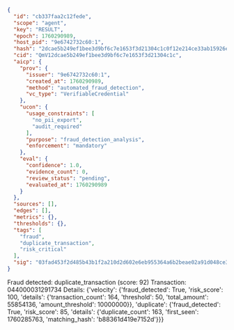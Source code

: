 ```json
{
  "id": "cb337faa2c12fede",
  "scope": "agent",
  "key": "RESULT",
  "epoch": 1760290989,
  "host_pid": "9e6742732c60:1",
  "hash": "2dcae5b249ef1bee3d9bf6c7e1653f3d21304c1c0f12e214ce33ab15926e4d29",
  "cid": "QmV12dcae5b249ef1bee3d9bf6c7e1653f3d21304c1c",
  "aicp": {
    "prov": {
      "issuer": "9e6742732c60:1",
      "created_at": 1760290989,
      "method": "automated_fraud_detection",
      "vc_type": "VerifiableCredential"
    },
    "ucon": {
      "usage_constraints": [
        "no_pii_export",
        "audit_required"
      ],
      "purpose": "fraud_detection_analysis",
      "enforcement": "mandatory"
    },
    "eval": {
      "confidence": 1.0,
      "evidence_count": 0,
      "review_status": "pending",
      "evaluated_at": 1760290989
    }
  },
  "sources": [],
  "edges": [],
  "metrics": {},
  "thresholds": {},
  "tags": [
    "fraud",
    "duplicate_transaction",
    "risk_critical"
  ],
  "sig": "03fad453f2d485b43b1f2a210d2d602e6eb955364a6b2beae02a91d048ce341d"
}
```

Fraud detected: duplicate_transaction (score: 92)
Transaction: 044000031291734
Details: {'velocity': {'fraud_detected': True, 'risk_score': 100, 'details': {'transaction_count': 164, 'threshold': 50, 'total_amount': 55854136, 'amount_threshold': 10000000}}, 'duplicate': {'fraud_detected': True, 'risk_score': 85, 'details': {'duplicate_count': 163, 'first_seen': 1760285763, 'matching_hash': 'b88361d419e7152d'}}}